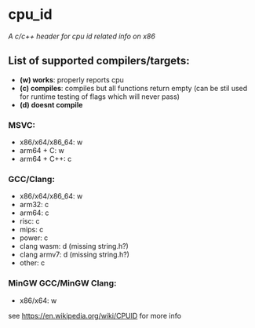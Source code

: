 # cpu_id
*A c/c++ header for cpu id related info on x86*

## List of supported compilers/targets:
 - **(w) works**:         properly reports cpu
 - **(c) compiles**:      compiles but all functions return empty (can be stil used for runtime testing of flags which will never pass)
 - **(d) doesnt compile**

### MSVC:
  - x86/x64/x86_64:   w
  - arm64 + C:        w
  - arm64 + C++:      c

### GCC/Clang:
  - x86/x64/x86_64:   w
  - arm32:             c
  - arm64:             c
  - risc:              c
  - mips:              c
  - power:             c
  - clang wasm:        d (missing string.h?)
  - clang armv7:       d (missing string.h?)
  - other:             c

### MinGW GCC/MinGW Clang:
 - x86/x64:          w

see https://en.wikipedia.org/wiki/CPUID for more info

